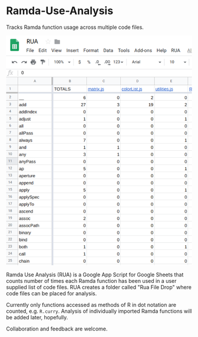 # Ramda-Use-Analysis
Tracks Ramda function usage across multiple code files.

![RUA Screenshot](https://github.com/webstermath/Ramda-Use-Analysis/blob/master/RUA_Screenshot.png)

Ramda Use Analysis (RUA) is a Google App Script for Google Sheets that counts number of times each Ramda function has been used in a user supplied list of code files.  RUA creates a folder called "Rua File Drop" where code files can be placed for analysis.

Currently only functions accessed as methods of R in dot notation are counted, e.g. `R.curry`.  Analysis of individually 
imported Ramda functions will be added later, hopefully.

Collaboration and feedback are welcome.





